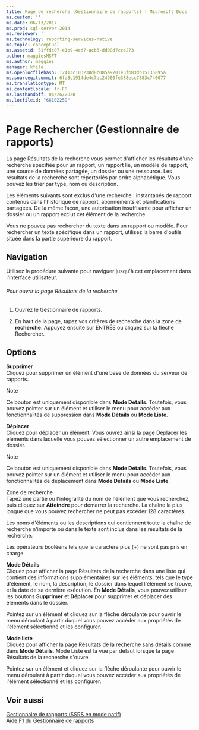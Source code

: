 ```yaml
---
title: Page de recherche (Gestionnaire de rapports) | Microsoft Docs
ms.custom: ''
ms.date: 06/13/2017
ms.prod: sql-server-2014
ms.reviewer: ''
ms.technology: reporting-services-native
ms.topic: conceptual
ms.assetid: 51ffdc07-e1b9-4ed7-acb3-dd98d7cce273
author: maggiesMSFT
ms.author: maggies
manager: kfile
ms.openlocfilehash: 12413c103230d8c085a9701e3fb83db15135895a
ms.sourcegitcommit: 6fd8c1914de4c7ac24900fe388ecc7883c740077
ms.translationtype: MT
ms.contentlocale: fr-FR
ms.lasthandoff: 04/26/2020
ms.locfileid: "66102259"
---
```

# <a name="search-page-report-manager"></a>Page Rechercher (Gestionnaire de rapports)
  La page Résultats de la recherche vous permet d'afficher les résultats d'une recherche spécifiée pour un rapport, un rapport lié, un modèle de rapport, une source de données partagée, un dossier ou une ressource. Les résultats de la recherche sont répertoriés par ordre alphabétique. Vous pouvez les trier par type, nom ou description.  
  
 Les éléments suivants sont exclus d'une recherche : instantanés de rapport contenus dans l'historique de rapport, abonnements et planifications partagées. De la même façon, une autorisation insuffisante pour afficher un dossier ou un rapport exclut cet élément de la recherche.  
  
 Vous ne pouvez pas rechercher du texte dans un rapport ou modèle. Pour rechercher un texte spécifique dans un rapport, utilisez la barre d'outils située dans la partie supérieure du rapport.  
  
## <a name="navigation"></a>Navigation  
 Utilisez la procédure suivante pour naviguer jusqu'à cet emplacement dans l'interface utilisateur.  
  
###### <a name="to-open-the-search-results-page"></a>Pour ouvrir la page Résultats de la recherche  
  
1.  Ouvrez le Gestionnaire de rapports.  
  
2.  En haut de la page, tapez vos critères de recherche dans la zone de **recherche**. Appuyez ensuite sur ENTRÉE ou cliquez sur la flèche Rechercher.  
  
## <a name="options"></a>Options  
 **Supprimer**  
 Cliquez pour supprimer un élément d'une base de données du serveur de rapports.  
  
> [!NOTE]  
>  Ce bouton est uniquement disponible dans **Mode Détails**. Toutefois, vous pouvez pointer sur un élément et utiliser le menu pour accéder aux fonctionnalités de suppression dans **Mode Détails** ou **Mode Liste**.  
  
 **Déplacer**  
 Cliquez pour déplacer un élément. Vous ouvrez ainsi la page Déplacer les éléments dans laquelle vous pouvez sélectionner un autre emplacement de dossier.  
  
> [!NOTE]  
>  Ce bouton est uniquement disponible dans **Mode Détails**. Toutefois, vous pouvez pointer sur un élément et utiliser le menu pour accéder aux fonctionnalités de déplacement dans **Mode Détails** ou **Mode Liste**.  
  
 Zone de recherche  
 Tapez une partie ou l'intégralité du nom de l'élément que vous recherchez, puis cliquez sur **Atteindre** pour démarrer la recherche. La chaîne la plus longue que vous pouvez rechercher ne peut pas excéder 128 caractères.  
  
 Les noms d'éléments ou les descriptions qui contiennent toute la chaîne de recherche n'importe où dans le texte sont inclus dans les résultats de la recherche.  
  
 Les opérateurs booléens tels que le caractère plus (+) ne sont pas pris en charge.  
  
 **Mode Détails**  
 Cliquez pour afficher la page Résultats de la recherche dans une liste qui contient des informations supplémentaires sur les éléments, tels que le type d'élément, le nom, la description, le dossier dans lequel l'élément se trouve, et la date de sa dernière exécution. En **Mode Détails**, vous pouvez utiliser les boutons **Supprimer** et **Déplacer** pour supprimer et déplacer des éléments dans le dossier.  
  
 Pointez sur un élément et cliquez sur la flèche déroulante pour ouvrir le menu déroulant à partir duquel vous pouvez accéder aux propriétés de l'élément sélectionné et les configurer.  
  
 **Mode liste**  
 Cliquez pour afficher la page Résultats de la recherche sans détails comme dans **Mode Détails**. Mode Liste est la vue par défaut lorsque la page Résultats de la recherche s'ouvre.  
  
 Pointez sur un élément et cliquez sur la flèche déroulante pour ouvrir le menu déroulant à partir duquel vous pouvez accéder aux propriétés de l'élément sélectionné et les configurer.  
  
## <a name="see-also"></a>Voir aussi  
 [Gestionnaire de rapports &#40;SSRS en mode natif&#41;](../../2014/reporting-services/report-manager-ssrs-native-mode.md)   
 [Aide F1 du Gestionnaire de rapports](../../2014/reporting-services/report-manager-f1-help.md)  
  
  
